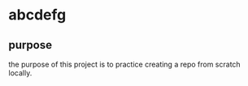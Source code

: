 # abcdefg

## purpose

the purpose of this project is to practice
creating a repo from scratch locally.